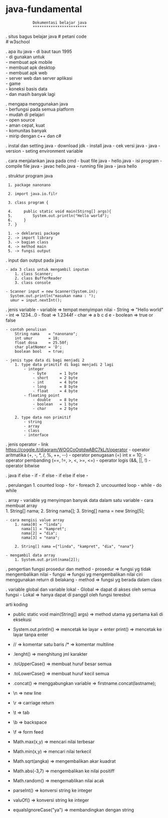 # java-fundamental

				Dokumentasi belajar java
				************************

. situs bagus belajar java
	# petani code  
	# w3school  

. apa itu java
	 - di baut taun 1995   
	 - di gunakan untuk   
	 	- membuat apk mobile  
	 	- membuat apk desktop   
	 	- membuat apk web   
	 	- server web dan server aplikasi  
	 	- game   
	 	- koneksi basis data   
	 	- dan masih banyak lagi  

. mengapa menggunakan java  
	- berfungsi pada semua platform  
	- mudah di pelajari   
	- open source   
	- aman cepat, kuat   
	- komunitas banyak                               
	- mirip dengan c++ dan c#    

. instal dan setting java
	- download jdk
	- install java
	- cek versi java
		- java -version
	- seting environment  variable

. cara menjalankan java pada cmd
	- buat file java 
		- hello.java
	- isi program 
	- compile file java
		- javac hello.java
	- running file java
		- java hello

. struktur program java
	
	 1. package nanonano     

	 2. import java.io.filr  

	 3. class program {

	 4.		public static void main(Stirng[] args){
	 5.			System.out.println("Hello world");
	 6.		}
	 7. }

	 1. -> deklarasi package
	 2. -> import library
	 3. -> bagian class
	 4. -> method main
	 5. -> fungsi output

. input dan output pada java

	- ada 3 class untuk mengambil inputan
		1. class Scanner;
		2. class BufferReader
		3. class console
	
	- Scanner input = new Scanner(System.in);
	  System.out.println("masukan nama : ");
	  umur = input.nextInt();

. jenis variable
	- variable  =>  tempat menyimpan nilai
	- String 	=>  "Hello world"
	- int 		=>   1234...0
	- float 	=>   1.2344f
	- char 		=>   a b c d e
	- boolean 	=>   true or false

	- contoh penulisan 
		String nama    = "nanonano";
		int umur       = 18;
		float dosa     = 25.50f;
		char platNomer = 'D';
		boolean bool   = true;

	- jenis type data di bagi menjadi 2
		1. type data primitif di bagi menjadi 2 lagi
			- integer
				- byte 		= 1 byte
				- short 	= 2 byte
				- int 	 	= 4 byte
				- long		= 8 byte
				- float 	= 4 byte
			- floating point 
				- double 	= 8 byte
				- boolean 	= 1 byte
				- char 		= 2 byte

		2. type data non primitif
			- string 
			- array
			- class
			- interface

. jenis operator
	- link 
		https://coggle.it/diagram/WOGCoOqtdwABC7kL/t/operator
	- operator aritmatika
			(+, -, *, /, %, ++, --)
	- operator penugasan
			(=) 
				int x = 10;
	- operator pembanding
			(==, !=, >, <, >=, <=)
	- operator logis
			(&&, ||, !)
	- operator bitwise

. java if else
		- if 
		- if else
		- if else if else
		- 

. perulangan
	1. counted loop
		- for
		- foreach
	2. uncouunted loop
		- while
		- do while

. array 
	- variable yg menyimpan banyak data dalam satu variable
	- cara membuat array	
		1. String[] nama;
		2. String nama[];
		3. String[] nama = new String[5];

	- cara mengisi value array
		1. nama[0] = "linda";
		   nama[1] = "kampret";
		   nama[2] = "dia";
		   nama[3] = "nana";

		2. String[] nama ={"linda", "kampret", "dia", "nana"}

	- mengambil data array
		1. System.out.print(nama[2]);

. pengertian fungsi prosedur dan method
	- prosedur => fungsi yg tidak mengembalikan nilai 
	- fungsi   => fungsi yg mengembalikan nilai
			      ciri menggunakan return di belakang
	- method   => fungsi yg berada dalam class 

. variable global dan variable lokal
	- Global => dapat di akses oleh semua fungsi
	- Lokal  => hanya dapat di panggil oleh fungsi teresbut




arti koding

- public static void main(String[] args) => method utama yg pertama kali di eksekusi
- System.out.println()  => mencetak ke layar + enter
			print()    => mencetak ke layar tanpa enter
-  //    => komentar satu baris
   /*    => komentar multiline

- .lenght()      => menghitung jml karakter
- .toUpperCase() => membuat huruf besar semua
- .toLowerCase() => membuat huruf kecil semua
- .concat()      => menggabungkan variable
						=> firstname.concat(lastname);
- \n  => new line
- \r  => carriage return
- \t  => tab
- \b  => backspace
- \f  => form feed
- Math.max(x,y)    => mencari nilai terbesar
- Math.min(x,y)    => mencari nilai terkecil
- Math.sqrt(angka) => mengembalikan akar kuadrat
- Math.abs(-3,7)   => mengembalikan ke nilai positiff
- Math.random()    => mengemablikan nilai acak
- parseInt()       => konversi string ke integer
- valuOf()         => konversi string ke integer
- equalsIgnoreCase("ya") => membandingkan dengan string